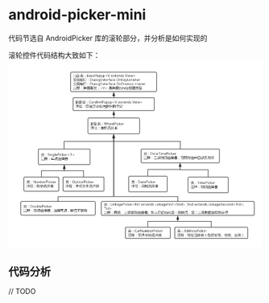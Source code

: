 # android-picker-mini
代码节选自 AndroidPicker 库的滚轮部分，并分析是如何实现的

滚轮控件代码结构大致如下：  
![](./image/wheel.png)

## 代码分析
// TODO
